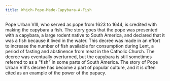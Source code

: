 ```yaml
---
title: Which-Pope-Made-Capybara-A-Fish
---
```


Pope Urban VIII, who served as pope from 1623 to 1644, is credited with making the capybara a fish. The story goes that the pope was presented with a capybara, a large rodent native to South America, and declared that it was a fish because it lived in the water. This decree was made in an effort to increase the number of fish available for consumption during Lent, a period of fasting and abstinence from meat in the Catholic Church. The decree was eventually overturned, but the capybara is still sometimes referred to as a "fish" in some parts of South America. The story of Pope Urban VIII's decree has become a part of popular culture, and it is often cited as an example of the power of the papacy.